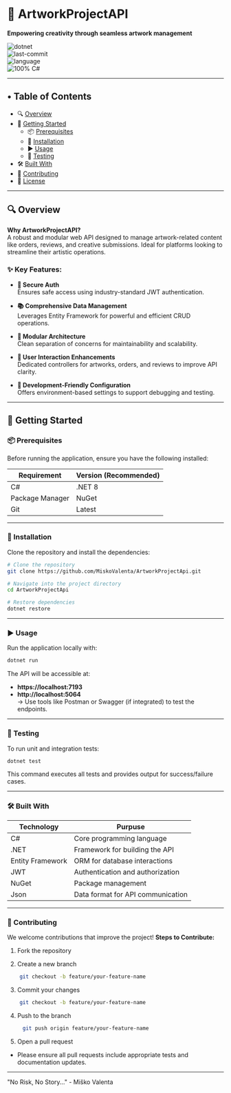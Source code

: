 # 🎨 ArtworkProjectAPI  
**Empowering creativity through seamless artwork management**

![dotnet](https://img.shields.io/badge/built%20with-C%23-512BD4?logo=csharp&logoColor=white&style=for-the-badge)  
![last-commit](https://img.shields.io/github/last-commit/MiskoValenta/ArtworkProjectApi?style=for-the-badge)  
![language](https://img.shields.io/badge/languages-1-blue?style=for-the-badge)  
![100% C#](https://img.shields.io/badge/C%23-100%25-blue?style=for-the-badge)

---

## • Table of Contents
- 🔍 [Overview](#overview)
- 🚀 [Getting Started](#getting-started)
  - 📦 [Prerequisites](#prerequisites)
  - 🧰 [Installation](#installation)
  - ▶️ [Usage](#usage)
  - 🧪 [Testing](#testing)
- 🛠️ [Built With](#built-with)
- 🤝 [Contributing](#contributing)
- 📄 [License](#license)

---

## 🔍 Overview

**Why ArtworkProjectAPI?**  
A robust and modular web API designed to manage artwork-related content like orders, reviews, and creative submissions. Ideal for platforms looking to streamline their artistic operations.

### ✨ Key Features:
- **🔐 Secure Auth**  
  Ensures safe access using industry-standard JWT authentication.

- **📚 Comprehensive Data Management**  
  Leverages Entity Framework for powerful and efficient CRUD operations.

- **🧱 Modular Architecture**  
  Clean separation of concerns for maintainability and scalability.

- **🤝 User Interaction Enhancements**  
  Dedicated controllers for artworks, orders, and reviews to improve API clarity.

- **🔧 Development-Friendly Configuration**  
  Offers environment-based settings to support debugging and testing.

---

## 🚀 Getting Started

### 📦 Prerequisites
Before running the application, ensure you have the following installed:

| Requirement        | Version (Recommended) |
|--------------------|------------------------|
| C#                 | .NET 8                 |
| Package Manager    | NuGet                  |
| Git                | Latest                 |

---

### 🧰 Installation

Clone the repository and install the dependencies:

```bash
# Clone the repository
git clone https://github.com/MiskoValenta/ArtworkProjectApi.git

# Navigate into the project directory
cd ArtworkProjectApi

# Restore dependencies
dotnet restore
```
---

### ▶️ Usage
Run the application locally with:
```bash
dotnet run
```
The API will be accessible at: 
- **https://localhost:7193**
- **http://localhost:5064**  
  -> Use tools like Postman or Swagger (if integrated) to test the endpoints.

---

### 🧪 Testing
To run unit and integration tests:
```bash
dotnet test
```
This command executes all tests and provides output for success/failure cases.

---

### 🛠️ Built With

| **Technology**     | **Purpuse**                        |
|--------------------|------------------------------------|
| C#                 | Core programming language          |
| .NET               | Framework for building the API     |
| Entity Framework   | ORM for database interactions      |
| JWT                | Authentication and authorization   |
| NuGet              | Package management                 |
| Json               | Data format for API communication  |

---

### 🤝 Contributing
We welcome contributions that improve the project!
**Steps to Contribute:**  
  1. Fork the repository
     
  2. Create a new branch
 ```bash
     git checkout -b feature/your-feature-name
```
     
  3.  Commit your changes
```bash
    git checkout -b feature/your-feature-name
```
     
  4. Push to the branch
```bash
     git push origin feature/your-feature-name
```
     
  5. Open a pull request


- Please ensure all pull requests include appropriate tests and documentation updates.

---

"No Risk, No Story..." - Miško Valenta
